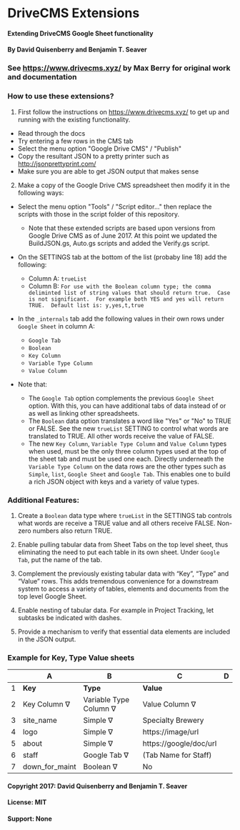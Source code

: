 # DriveCMS Extensions
#### Extending DriveCMS Google Sheet functionality
#### By David Quisenberry and Benjamin T. Seaver

### See https://www.drivecms.xyz/ by Max Berry for original work and documentation

### How to use these extensions?
1. First follow the instructions on https://www.drivecms.xyz/ to get up and running with the existing functionality.
 * Read through the docs
 * Try entering a few rows in the CMS tab
 * Select the menu option "Google Drive CMS" / "Publish"
 * Copy the resultant JSON to a pretty printer such as http://jsonprettyprint.com/
 * Make sure you are able to get JSON output that makes sense


2. Make a copy of the Google Drive CMS spreadsheet then modify it in the following ways:

  * Select the menu option "Tools" / "Script editor..." then replace the scripts with those in the script folder of this repository.  

    * Note that these extended scripts are based upon versions from Google Drive CMS as of June 2017.  At this point we updated the BuildJSON.gs, Auto.gs scripts and added the Verify.gs script.

  * On the SETTINGS tab at the bottom of the list (probaby line 18) add the following:
    * Column A: `trueList`
    * Column B: `For use with the Boolean column type; the comma deliminted list of string values that should return true.  Case is not significant.  For example both YES and yes will return TRUE.  Default list is: y,yes,t,true`

  * In the `_internals` tab add the following values in their own rows under `Google Sheet` in column A:
    * `Google Tab`
    * `Boolean`
    * `Key Column`
    * `Variable Type Column`
    * `Value Column`

  * Note that:
    * The `Google Tab` option complements the previous `Google Sheet` option.  With this, you can have additional tabs of data instead of or as well as linking other spreadsheets.
    * The `Boolean` data option translates a word like "Yes" or "No" to TRUE or FALSE. See the new `trueList` SETTING to control what words are translated to TRUE.  All other words receive the value of FALSE.
    * The new `Key Column`, `Variable Type Column` and `Value Column` types when used, must be the only three column types used at the top of the sheet tab and must be used one each. Directly underneath the `Variable Type Column` on the data rows are the other types such as `Simple`, `list`, `Google Sheet` and `Google Tab`.  This enables one to build a rich JSON object with keys and a variety of value types.

### Additional Features:

1. Create a `Boolean` data type where `trueList` in the SETTINGS tab controls what words are receive a TRUE value and all others receive FALSE. Non-zero numbers also return TRUE.

2. Enable pulling tabular data from Sheet Tabs on the top level sheet, thus eliminating the need to put each table in its own sheet.  Under `Google Tab`, put the name of the tab.

3. Complement the previously existing tabular data with “Key”, “Type” and “Value” rows.  This adds tremendous convenience for a downstream system to access a variety of tables, elements and documents from the top level Google Sheet.

4. Enable nesting of tabular data.  For example in Project Tracking, let subtasks be indicated with dashes.

5. Provide a mechanism to verify that essential data elements are included in the JSON output.

### Example for Key, Type Value sheets

|    |  A                 |  B                           | C                     | D |
|----|--------------------|------------------------------|-----------------------|---|
| 1  | **Key**            | **Type**                     | **Value**             |   |
| 2  | Key Column &#8711; | Variable Type Column &#8711; | Value Column &#8711;  |   |
| 3  | site_name          | Simple &#8711;               | Specialty Brewery     |   |
| 4  | logo               | Simple &#8711;               | https://image/url     |   |
| 5  | about              | Simple &#8711;               | https://google/doc/url|   |
| 6  | staff              | Google Tab &#8711;           | (Tab Name for Staff)  |   |
| 7  | down_for_maint     | Boolean &#8711;              | No                    |   |

#### Copyright 2017: David Quisenberry and Benjamin T. Seaver
#### License: MIT
#### Support: None
